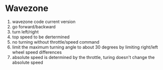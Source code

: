 # Wavezone
1. wavezone code current version
2. go forward/backward
3. turn left/right
4. top speed to be dertermined
5. no turning without throttle/speed command
6. limit the maximum turning angle to about 30 degrees by limiting right/left wheel speed differences
7. absolute speed is determined by the throttle, turing doesn't change the absolute speed
